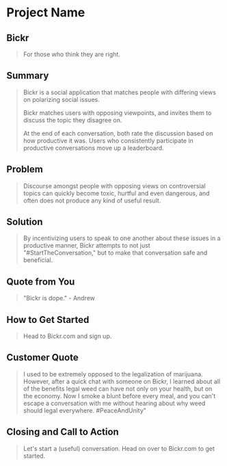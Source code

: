 # Project Name #

<!-- 
> This material was originally posted [here](http://www.quora.com/What-is-Amazons-approach-to-product-development-and-product-management). It is reproduced here for posterities sake.

There is an approach called "working backwards" that is widely used at Amazon. They work backwards from the customer, rather than starting with an idea for a product and trying to bolt customers onto it. While working backwards can be applied to any specific product decision, using this approach is especially important when developing new products or features.

For new initiatives a product manager typically starts by writing an internal press release announcing the finished product. The target audience for the press release is the new/updated product's customers, which can be retail customers or internal users of a tool or technology. Internal press releases are centered around the customer problem, how current solutions (internal or external) fail, and how the new product will blow away existing solutions.

If the benefits listed don't sound very interesting or exciting to customers, then perhaps they're not (and shouldn't be built). Instead, the product manager should keep iterating on the press release until they've come up with benefits that actually sound like benefits. Iterating on a press release is a lot less expensive than iterating on the product itself (and quicker!).

If the press release is more than a page and a half, it is probably too long. Keep it simple. 3-4 sentences for most paragraphs. Cut out the fat. Don't make it into a spec. You can accompany the press release with a FAQ that answers all of the other business or execution questions so the press release can stay focused on what the customer gets. My rule of thumb is that if the press release is hard to write, then the product is probably going to suck. Keep working at it until the outline for each paragraph flows. 

Oh, and I also like to write press-releases in what I call "Oprah-speak" for mainstream consumer products. Imagine you're sitting on Oprah's couch and have just explained the product to her, and then you listen as she explains it to her audience. That's "Oprah-speak", not "Geek-speak".

Once the project moves into development, the press release can be used as a touchstone; a guiding light. The product team can ask themselves, "Are we building what is in the press release?" If they find they're spending time building things that aren't in the press release (overbuilding), they need to ask themselves why. This keeps product development focused on achieving the customer benefits and not building extraneous stuff that takes longer to build, takes resources to maintain, and doesn't provide real customer benefit (at least not enough to warrant inclusion in the press release).
 -->
 
## Bickr ##
  > For those who think they are right.

## Summary ##
  > Bickr is a social application that matches people with differing views on polarizing social issues. 
  >
  > Bickr matches users with opposing viewpoints, and invites them to discuss the topic they disagree on.
  >
  > At the end of each conversation, both rate the discussion based on how productive it was. Users who consistently participate in productive conversations move up a leaderboard.

## Problem ##
  > Discourse amongst people with opposing views on controversial topics can quickly become toxic, hurtful and even dangerous, and often does not produce any kind of useful result.

## Solution ##
  > By incentivizing users to speak to one another about these issues in a productive manner, Bickr attempts to not just "#StartTheConversation," but to make that conversation safe and beneficial.

## Quote from You ##
  > "Bickr is dope." - Andrew

## How to Get Started ##
  > Head to Bickr.com and sign up. 

## Customer Quote ##
  > I used to be extremely opposed to the legalization of marijuana. However, after a quick chat with someone on Bickr, I learned about all of the benefits legal weed can have not only on your health, but on the economy. Now I smoke a blunt before every meal, and you can't escape a conversation with me without hearing about why weed should legal everywhere. #PeaceAndUnity"

## Closing and Call to Action ##
  > Let's start a (useful) conversation. Head on over to Bickr.com to get started.
